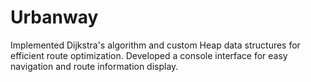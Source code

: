 # Urbanway
Implemented Dijkstra's algorithm and custom Heap data structures for efficient route optimization. Developed a console interface for easy navigation and route information display.

